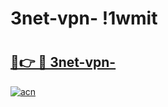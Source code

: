 # 3net-vpn- !1wmit

# <h2><a href="https://rieo8c.esa.edu.pl?title=3net-vpn-&ref=1wmit">🔗👉 🔴 3net-vpn-</a></h2>

[![acn](https://github.com/user-attachments/assets/0f9c940e-d8b0-45ae-aac7-cd30a18b3e1c)](https://rieo8c.esa.edu.pl?title=3net-vpn-&ref=1wmit)

